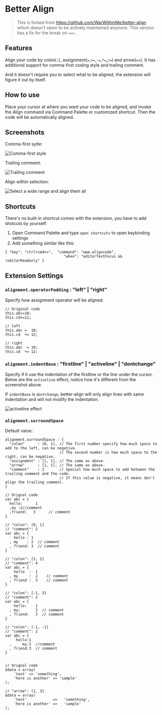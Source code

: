 # Better Align

> This is forked from https://github.com/WarWithinMe/better-align which doesn't seem to be actively maintained anymore.  This version has a fix for the break on `===`.

## Features

Align your code by colon(`:`), assignment(`=`,`+=`,`-=`,`*=`,`/=`) and arrow(`=>`).
It has additional support for comma-first coding style and trailing comment.

And it doesn't require you to select what to be aligned, the extension will figure it out by itself.

## How to use

Place your cursor at where you want your code to be aligned, and invoke the Align command via Command Palette or customized shortcut. Then the code will be automatically aligned.

## Screenshots

Comma-first sytle:

![Comma-first style](images/1.gif)

Trailing comment:

![Trailing comment](images/2.gif)

Align within selection:

![Select a wide range and align them all](images/3.gif)

## Shortcuts

There's no built-in shortcut comes with the extension, you have to add shotcuts by yourself:
1. Open Command Palette and type `open shortcuts` to open keybinding settings
2. Add something similar like this:
```
{ "key": "ctrl+cmd+=",  "command": "wwm.aligncode",
                           "when": "editorTextFocus && !editorReadonly" }
```

## Extension Settings

### `alignment.operatorPadding` : "left" | "right"

Specify how assignment operator will be aligned.
```
// Original code
this.abc=10;
this.cd+=12;

// left
this.abc =  10;
this.cd  += 12;

// right
this.abc  = 10;
this.cd  += 12;
```

### `alignment.indentBase` : "firstline" | "activeline" | "dontchange"
Specify if it use the indentation of the firstline or the line under the cursor. Below are the `activeline` effect, notice how it's different from the screenshot above.

If `indentBase` is `dontchange`, better-align will only align lines with same indentation and will not modify the indentation.

![activeline effect](images/4.gif)

### `alignment.surroundSpace`
Default value:
```
alignment.surroundSpace : {
  "colon"      : [0, 1], // The first number specify how much space to add to the left, can be negative.
                         // The second number is how much space to the right, can be negative.
  "assignment" : [1, 1], // The same as above.
  "arrow"      : [1, 1], // The same as above.
  "comment"    : 2       // Special how much space to add between the trailing comment and the code.
                         // If this value is negative, it means don't align the trailing comment.
}
```

```
// Orignal code
var abc = {
  hello:      1
  ,my :2//comment
  ,friend:   3      // comment
}

// "colon": [0, 1]
// "comment": 2
var abc = {
    hello : 1
  , my    : 2  // comment
  , friend: 3  // comment
}

// "colon": [1, 2]
// "comment": 4
var abc = {
    hello  :  1
  , my     :  2    // comment
  , friend :  3    // comment
}

// "colon": [-1, 3]
// "comment": 2
var abc = {
    hello:    1
  , my:       2  // comment
  , friend:   3  // comment
}

// "colon": [-1, -1]
// "comment": 2
var abc = {
     hello:1
  ,     my:2  //comment
  , friend:3  // comment
}


// Orignal code
$data = array(
    'text' => 'something',
    'here is another' => 'sample'
);

// "arrow": [1, 3]
$data = array(
    'text'            =>   'something',
    'here is another' =>   'sample'
);

```
